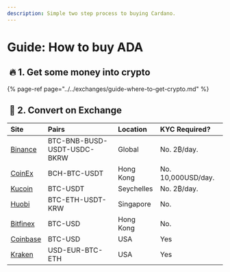 ```yaml
---
description: Simple two step process to buying Cardano.
---
```


# Guide: How to buy ADA

## ​ 🔥 1. Get some money into crypto <a id="1-get-some-money-into-crypto"></a>

{% page-ref page="../../exchanges/guide-where-to-get-crypto.md" %}

## ​ 🔄 2. Convert on Exchange <a id="2-convert-on-exchange"></a>

| Site | Pairs | Location | KYC Required? |
| :--- | :--- | :--- | :--- |
| ​[Binance](https://www.binance.com/en/trade/ETH_BTC?ref=)​ | BTC-BNB-BUSD-USDT-USDC-BKRW | Global | No. 2₿/day. |
| ​[CoinEx](https://www.coinex.com/exchange?currency=btc&dest=eth)​ | BCH-BTC-USDT | Hong Kong | No. 10,000USD/day. |
| ​[Kucoin](https://www.kucoin.com/#/trade/ETH-USDT?rcode=)​ | BTC-USDT | Seychelles | No. 2₿/day. |
| ​[Huobi](https://www.hbg.com/en-us/exchange/?s=xtz_btc&invite_code=)​ | BTC-ETH-USDT-KRW | Singapore | No. |
| ​[Bitfinex](https://www.bitfinex.com/t/ETH:UST)​ | BTC-USD | Hong Kong | No. |
| ​[Coinbase](https://pro.coinbase.com/trade/ETH-USDC)​ | BTC-USD | USA | Yes |
| ​[Kraken](https://www.kraken.com/)​ | USD-EUR-BTC-ETH | USA | Yes |

